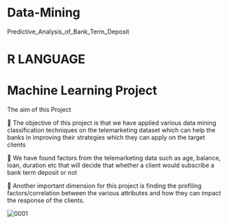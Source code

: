 # Data-Mining
Predictive_Analysis_of_Bank_Term_Deposit


# R LANGUAGE 

# Machine Learning Project

The aim of this Project

	The objective of this project is that we have applied various data mining classification techniques
on the telemarketing dataset which can help the banks in improving their strategies which they can apply on the target clients

	We have found factors from the telemarketing data such as age, balance, loan, duration etc
that will decide that whether a client would subscribe a bank term deposit or not

	Another important dimension for this project is finding the profiling factors/correlation 
between the various attributes and how they can impact the response of the clients.

![0001](https://user-images.githubusercontent.com/69053818/104529273-5c4fdf00-55d7-11eb-9330-931e6f77dfad.jpg)

